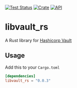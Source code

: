 [![Test Status](https://github.com/abedra/libvault_rs/workflows/tests/badge.svg?event=push)](https://github.com/abedra/libvault_rs/actions)
[![Crate](https://img.shields.io/crates/v/libvault_rs.svg)](https://crates.io/crates/libvault_rs)
[![API](https://docs.rs/libvault_rs/badge.svg)](https://docs.rs/libvault_rs)

# libvault_rs

A Rust library for [Hashicorp Vault](https://www.vaultproject.io/)

## Usage

Add this to your `Cargo.toml`

```toml
[dependencies]
libvault_rs = "0.0.3"
```
